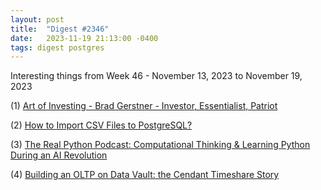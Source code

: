 ```yaml
---
layout: post
title:  "Digest #2346"
date:   2023-11-19 21:13:00 -0400
tags: digest postgres
---
```


Interesting things from Week 46 - November 13, 2023 to November 19, 2023

(1) [Art of Investing - Brad Gerstner - Investor, Essentialist, Patriot](https://www.joincolossus.com/art-of-investing/course-calendar/brad-gerstner)

(2) [How to Import CSV Files to PostgreSQL?](https://nanonets.com/blog/import-csv-postgresql/)

(3) [The Real Python Podcast: Computational Thinking & Learning Python During an AI Revolution](https://realpython.com/podcasts/rpp/181/)

(4) [Building an OLTP on Data Vault: the Cendant Timeshare Story](https://www.youtube.com/watch?v=FS4IERBV3G0)
